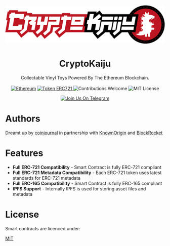 <h1 align="center">
  <img src="./static/logo.png" alt="CryptoKaiju">
</h1>

<h1 align="center">CryptoKaiju</h1>
<div align="center">
  Collectable Vinyl Toys Powered By The Ethereum Blockchain.
</div>

<br />

<div align="center">
  <a href="https://www.ethereum.org/" target="_blank"><img src="https://img.shields.io/badge/platform-Ethereum-brightgreen.svg?style=flat-square" alt="Ethereum" /></a>
  <a href="http://erc721.org/" target="_blank"><img src="https://img.shields.io/badge/token-ERC721-ff69b4.svg?style=flat-square" alt="Token ERC721" /> </a>
  <img src="https://img.shields.io/badge/contributions-welcome-orange.svg?style=flat-square" alt="Contributions Welcome" />
  <img src="https://img.shields.io/badge/license-MIT-blue.svg?style=flat-square" alt="MIT License" />
  
  <a href="https://t.me/knownorigin" target="_blank"><img src="https://img.shields.io/badge/Join%20Us%20On-Telegram-2599D2.svg?style=flat-square" alt="Join Us On Telegram" /></a>
</div>

# Authors

Dreamt up by [coinjournal](https://coinjournal.net) in partnership with [KnownOrigin](https://twitter.com/knownorigin_io) and [BlockRocket](http://blockrocket.tech)

# Features

* **Full ERC-721 Compatibility** - Smart Contract is fully ERC-721 compliant
* **Full ERC-721 Metadata Compatibility** - Each ERC-721 token uses latest standards for ERC-721 metadata
* **Full ERC-165 Compatibility** - Smart Contract is fully ERC-165 compliant
* **IPFS Support** - Internally IPFS is used for storing asset files and metadata

# License

Smart contracts are licenced under:

[MIT](https://opensource.org/licenses/MIT)
